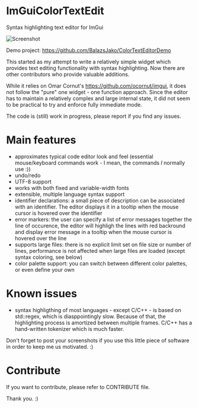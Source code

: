 # ImGuiColorTextEdit
Syntax highlighting text editor for ImGui

![Screenshot](https://github.com/BalazsJako/ImGuiColorTextEdit/blob/master/ImGuiTextEdit.png "Screenshot")

Demo project: https://github.com/BalazsJako/ColorTextEditorDemo

This started as my attempt to write a relatively simple widget which provides text editing functionality with syntax highlighting. Now there are other contributors who provide valuable additions.

While it relies on Omar Cornut's https://github.com/ocornut/imgui, it does not follow the "pure" one widget - one function approach. Since the editor has to maintain a relatively complex and large internal state, it did not seem to be practical to try and enforce fully immediate mode.

The code is (still) work in progress, please report if you find any issues.

# Main features
 - approximates typical code editor look and feel (essential mouse/keyboard commands work - I mean, the commands _I_ normally use :))
 - undo/redo
 - UTF-8 support
 - works with both fixed and variable-width fonts
 - extensible, multiple language syntax support
 - identifier declarations: a small piece of description can be associated with an identifier. The editor displays it in a tooltip when the mouse cursor is hovered over the identifier
 - error markers: the user can specify a list of error messages together the line of occurence, the editor will highligh the lines with red backround and display error message in a tooltip when the mouse cursor is hovered over the line
 - supports large files: there is no explicit limit set on file size or number of lines, performance is not affected when large files are loaded (except syntax coloring, see below)
 - color palette support: you can switch between different color palettes, or even define your own
 
# Known issues
 - syntax highligthing of most languages - except C/C++ - is based on std::regex, which is diasppointingly slow. Because of that, the highlighting process is amortized between multiple frames. C/C++ has a hand-written tokenizer which is much faster. 
 
Don't forget to post your screenshots if you use this little piece of software in order to keep me us motivated. :)

# Contribute

If you want to contribute, please refer to CONTRIBUTE file.

Thank you. :)
